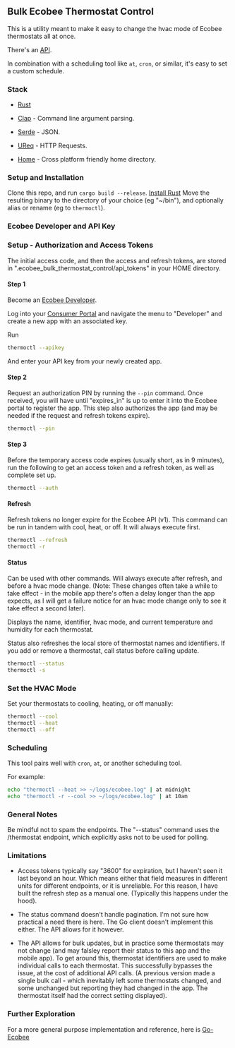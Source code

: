 ## Bulk Ecobee Thermostat Control

This is a utility meant to make it easy to change the hvac mode of Ecobee thermostats all at once.

There's an [API](https://www.ecobee.com/home/developer/api/introduction/index.shtml).

In combination with a scheduling tool like `at`, `cron`, or similar, it's easy to set a custom schedule.

### Stack

* [Rust](https://www.rust-lang.org/)

* [Clap](https://github.com/clap-rs/clap) - Command line argument parsing.

* [Serde](https://github.com/serde-rs/serde) - JSON.

* [UReq](https://github.com/algesten/ureq) - HTTP Requests.

* [Home](https://crates.io/crates/home) - Cross platform friendly home directory.

### Setup and Installation

Clone this repo, and run `cargo build --release`.
[Install Rust](https://rustup.rs/)
Move the resulting binary to the directory of your choice (eg "~/bin"),
and optionally alias or rename (eg to `thermoctl`).

### Ecobee Developer and API Key


### Setup - Authorization and Access Tokens

The initial access code, and then the access and refresh tokens, are stored in ".ecobee_bulk_thermostat_control/api_tokens" in your HOME directory.

#### Step 1

Become an [Ecobee Developer](https://www.ecobee.com/en-us/developers/).

Log into your [Consumer Portal](https://www.ecobee.com/consumerportal/) and navigate the menu to "Developer" and create a new app with an associated key.

Run

```bash
thermoctl --apikey
```

And enter your API key from your newly created app.

#### Step 2

Request an authorization PIN by running the `--pin` command.
Once received, you will have until "expires_in" is up to enter it into the Ecobee portal to register the app.
This step also authorizes the app (and may be needed if the request and refresh tokens expire).

```bash
thermoctl --pin
```

#### Step 3

Before the temporary access code expires (usually short, as in 9 minutes), run the following to get
an access token and a refresh token, as well as complete set up.

```bash
thermoctl --auth
```

#### Refresh

Refresh tokens no longer expire for the Ecobee API (v1).
This command can be run in tandem with cool, heat, or off.
It will always execute first.

```bash
thermoctl --refresh
thermoctl -r
```

#### Status

Can be used with other commands. Will always execute after refresh, and before a hvac mode change.
(Note: These changes often take a while to take effect - in the mobile app there's often a delay longer than the app expects,
as I will get a failure notice for an hvac mode change only to see it take effect a second later).

Displays the name, identifier, hvac mode, and current temperature and humidity for each thermostat.

Status also refreshes the local store of thermostat names and identifiers. If you add or remove a thermostat, call status before calling update.

```bash
thermoctl --status
thermoctl -s
```

### Set the HVAC Mode

Set your thermostats to cooling, heating, or off manually:

```bash
thermoctl --cool
thermoctl --heat
thermoctl --off
```

### Scheduling

This tool pairs well with `cron`, `at`, or another scheduling tool.

For example:

```bash
echo "thermoctl --heat >> ~/logs/ecobee.log" | at midnight
echo "thermoctl -r --cool >> ~/logs/ecobee.log" | at 10am
```

### General Notes

Be mindful not to spam the endpoints. The "--status" command uses the /thermostat endpoint, which explicitly asks not to be used for polling.

### Limitations

* Access tokens typically say "3600" for expiration, but I haven't seen it last beyond an hour.
Which means either that field measures in different units for different endpoints, or it is unreliable.
For this reason, I have built the refresh step as a manual one.
(Typically this happens under the hood).

* The status command doesn't handle pagination. I'm not sure how practical a need there is here. The Go client doesn't implement this either.
The API allows for it however.

* The API allows for bulk updates, but in practice some thermostats may not change (and may falsley report their status to this app and the mobile app).
To get around this, thermostat identifiers are used to make individual calls to each thermostat. This successfully bypasses the issue,
at the cost of additional API calls. (A previous version made a single bulk call - which inevitably left some thermostats changed, and some unchanged but reporting they had
changed in the app. The thermostat itself had the correct setting displayed).

### Further Exploration

For a more general purpose implementation and reference, here is [Go-Ecobee](https://github.com/rspier/go-ecobee)
